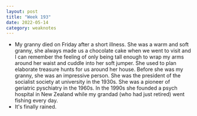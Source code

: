 ```yaml
---
layout: post
title: "Week 193"
date: 2022-05-14
category: weaknotes
---
```

* My granny died on Friday after a short illness. She was a warm and soft granny, she always made us a chocolate cake when we went to visit and I can remember the feeling of only being tall enough to wrap my arms around her waist and cuddle into her soft jumper. She used to plan elaborate treasure hunts for us around her house. Before she was my granny, she was an impressive person. She was the president of the socialist society at university in the 1930s. She was a pioneer of geriatric pyschiatry in the 1960s. In the 1990s she founded a psych hospital in New Zealand while my grandad (who had just retired) went fishing every day.
* It's finally rained.
